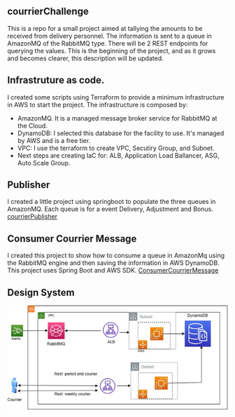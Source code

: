 ## courrierChallenge
This is a repo for a small project aimed at tallying the amounts to be received from delivery personnel. The information is sent to a queue in AmazonMQ of the RabbitMQ type. There will be 2 REST endpoints for querying the values. This is the beginning of the project, and as it grows and becomes clearer, this description will be updated.


## Infrastruture as code.
I created some scripts using Terraform to provide a minimum infrastructure in AWS to start the project.
The infrastructure is composed by:
- AmazonMQ. It is a managed message broker service for RabbitMQ at the Cloud.
- DynamoDB: I selected this database for the facility to use. It's managed by AWS and is a free tier.
- VPC: I use the terraform to create VPC, Secutiry Group, and Subnet.
- Next steps are creating IaC for:
      ALB, Application Load Ballancer,
      ASG, Auto Scale Group.

## Publisher
  I created a little project using springboot to populate the three queues in AmazonMQ. 
  Each queue is for a event Delivery, Adjustment and Bonus.
  [courrierPublisher](https://github.com/peryclesjr/courrierPublisher)

## Consumer Courrier Message
  I created this project to show how to consume a queue in AmazonMq using the RabbitMQ engine 
  and then saving the information in AWS DynamoDB. This project uses Spring Boot and AWS SDK.
[ConsumerCourrierMessage](https://github.com/peryclesjr/consumerCourrierMessages)


## Design System 
![image](https://github.com/peryclesjr/courrierChallenge/blob/main/skipthedishes_courrierChallenge%20(1).jpg)


  
